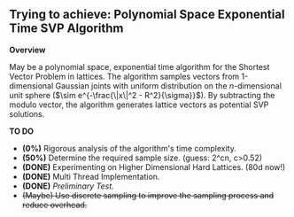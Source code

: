 ## Trying to achieve: Polynomial Space Exponential Time SVP Algorithm

**Overview**

May be a polynomial space, exponential time algorithm for the Shortest Vector Problem in lattices. The algorithm samples vectors from 1-dimensional Gaussian joints with uniform distribution on the $n$-dimensional unit sphere ($\sim e^{-\frac{\|x\|^2 - R^2}{\sigma}}$). By subtracting the modulo vector, the algorithm generates lattice vectors as potential SVP solutions.

<!--- **Usage**
Provide instructions on how to use the code, including any necessary dependencies and configuration options. --->

**TO DO**

- **(0%)** Rigorous analysis of the algorithm's time complexity.
- **(50%)** Determine the required sample size. (guess: 2^cn, c>0.52)
- **(DONE)** Experimenting on Higher Dimensional Hard Lattices. (80d now!)
- **(DONE)** Multi Thread Implementation.
- **(DONE)** *Preliminary Test.*
- ~~(Maybe) Use discrete sampling to improve the sampling process and reduce overhead.~~
